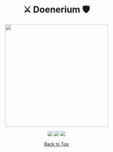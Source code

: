 <a id="top"></a>

#

<h1 align="center">
⚔️ Doenerium 🛡️
</h1>

<p align="center"> 
  <kbd>
<img src="https://images-ext-1.discordapp.net/external/XF_zctmsx1ZUspqbqhZfSm91qIlNvdtEVMkl7uISZD8/%3Fsize%3D96%26quality%3Dlossless/https/cdn.discordapp.com/emojis/948405394433253416.webp" width="328"></img>
  </kbd>
</p>

<p align="center">
<img src="https://img.shields.io/github/last-commit/Underscorr-Git/Noverion?style=flat">
<img src="https://img.shields.io/github/stars/Underscorr-Git/Noverion?color=blue">
<img src="https://img.shields.io/github/forks/Underscorr-Git/Noverion?color=red">
</p>

<p align="center"><a href=#top>Back to Top</a></p>
